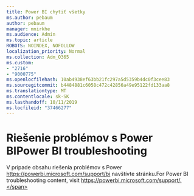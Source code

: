 ```yaml
---
title: Power BI chytiť všetky
ms.author: pebaum
author: pebaum
manager: mnirkhe
ms.audience: Admin
ms.topic: article
ROBOTS: NOINDEX, NOFOLLOW
localization_priority: Normal
ms.collection: Adm_O365
ms.custom:
- "2716"
- "9000775"
ms.openlocfilehash: 10ab4938ef63bb21fc297a5d5359b4dc0f3cee83
ms.sourcegitcommit: b4484881c6058c472c42856a49e95122fd133aa8
ms.translationtype: MT
ms.contentlocale: sk-SK
ms.lasthandoff: 10/11/2019
ms.locfileid: "37466277"
---
```

# <a name="power-bi-troubleshooting"></a><span data-ttu-id="34126-102">Riešenie problémov s Power BI</span><span class="sxs-lookup"><span data-stu-id="34126-102">Power BI troubleshooting</span></span>

<span data-ttu-id="34126-103">V prípade obsahu riešenia problémov s Power https://powerbi.microsoft.com/support/bi navštívte stránku.</span><span class="sxs-lookup"><span data-stu-id="34126-103">For Power BI troubleshooting content, visit https://powerbi.microsoft.com/support/.</span></span>